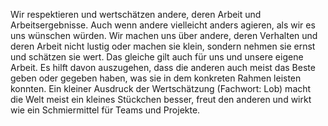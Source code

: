Wir respektieren und wertschätzen andere, deren Arbeit und Arbeitsergebnisse. Auch wenn andere vielleicht anders agieren, als wir es uns wünschen würden. Wir machen uns über andere, deren Verhalten und deren Arbeit nicht lustig oder machen sie klein, sondern nehmen sie ernst und schätzen sie wert. Das gleiche gilt auch für uns und unsere eigene Arbeit. Es hilft davon auszugehen, dass die anderen auch meist das Beste geben oder gegeben haben, was sie in dem konkreten Rahmen leisten konnten. Ein kleiner Ausdruck der Wertschätzung (Fachwort: Lob) macht die Welt meist ein kleines Stückchen besser, freut den anderen und wirkt wie ein Schmiermittel für Teams und Projekte.
